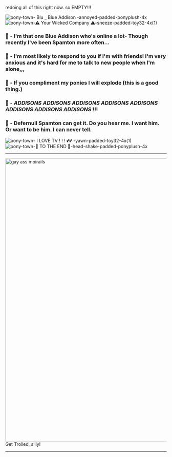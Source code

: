 redoing all of this right now. so EMPTY!!!

![pony-town-  Blu _ Blue Addison  -annoyed-padded-ponyplush-4x](https://github.com/user-attachments/assets/ab29258c-2929-40bf-b2d4-9fd33132b44d)
![pony-town-⚠  Your Wicked Company  ⚠-sneeze-padded-toy32-4x(1)](https://github.com/user-attachments/assets/dff6c426-8eb2-4646-9f50-cb00bdb5f8d4)


### 💙 - I'm that one Blue Addison who's online a lot- Though recently I've been Spamton more often...
### 🩷 - I'm most likely to respond to you if I'm with friends! I'm very anxious and it's hard for me to talk to new people when I'm alone,,,
### 🧡 - If you compliment my ponies I will explode (this is a good thing.)
### 💛 - ***ADDISONS ADDISONS ADDISONS ADDISONS ADDISONS ADDISONS ADDISONS ADDISONS*** !!!
### 🤍 - Defernull Spamton can get it. Do you hear me. I want him. Or want to be him. I can never tell.


![pony-town-  I LOVE TV ! ! ! 💕💕  -yawn-padded-toy32-4x(1)](https://github.com/user-attachments/assets/9cd28c4e-fcbb-4d89-a229-a8635b6a3d9f)
![pony-town-🩵  TO THE END  💎-head-shake-padded-ponyplush-4x](https://github.com/user-attachments/assets/17d393a9-66e4-4124-9d51-e2a666207c01)

-------------

<img width="960" height="884" alt="gay ass moirails" src="https://github.com/user-attachments/assets/18e79cb5-590c-48a6-b6e2-4b9b735cd9f2" />
Get Trolled, silly!

-------------
